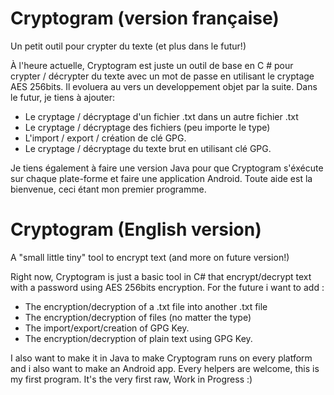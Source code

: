 # Cryptogram (version française)
Un petit outil pour crypter du texte (et plus dans le futur!)

À l'heure actuelle, Cryptogram est juste un outil de base en C # pour crypter / décrypter du texte avec un mot de passe en utilisant le cryptage AES 256bits. Il evoluera au vers un developpement objet par la suite.
Dans le futur, je tiens à ajouter:
- Le cryptage / décryptage d'un fichier .txt dans un autre fichier .txt
- Le cryptage / décryptage des fichiers (peu importe le type)
- L'import / export / création de clé GPG.
- Le cryptage / décryptage du texte brut en utilisant clé GPG.

Je tiens également à faire une version Java pour que Cryptogram s'éxécute sur chaque plate-forme et faire une application Android.
Toute aide est la bienvenue, ceci étant mon premier programme. 


# Cryptogram (English version)
A "small little tiny" tool to encrypt text (and more on future version!)

Right now, Cryptogram is just a basic tool in C# that encrypt/decrypt text with a password using AES 256bits encryption.
For the future i want to add : 
- The encryption/decryption of a .txt file into another .txt file
- The encryption/decryption of files (no matter the type)
- The import/export/creation of GPG Key.
- The encryption/decryption of plain text using GPG Key.

I also want to make it in Java to make Cryptogram runs on every platform and i also want to make an Android app.
Every helpers are welcome, this is my first program.
It's the very first raw, Work in Progress :)
